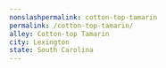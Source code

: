 ```yaml
---
﻿nonslashpermalink: cotton-top-tamarin
permalink: /cotton-top-tamarin/
alley: Cotton-top Tamarin
city: Lexington
state: South Carolina
---
```

